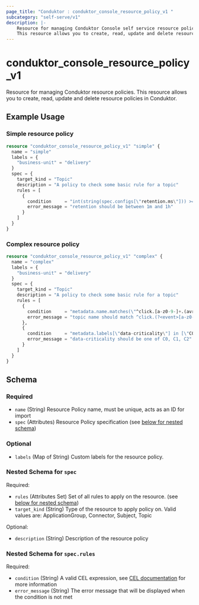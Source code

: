 ```yaml
---
page_title: "Conduktor : conduktor_console_resource_policy_v1 "
subcategory: "self-serve/v1"
description: |-
    Resource for managing Conduktor Console self service resource policies.
    This resource allows you to create, read, update and delete resource policies in Conduktor.
---
```


# conduktor_console_resource_policy_v1

Resource for managing Conduktor resource policies.
This resource allows you to create, read, update and delete resource policies in Conduktor.

## Example Usage

### Simple resource policy
```terraform
resource "conduktor_console_resource_policy_v1" "simple" {
  name = "simple"
  labels = {
    "business-unit" = "delivery"
  }
  spec = {
    target_kind = "Topic"
    description = "A policy to check some basic rule for a topic"
    rules = [
      {
        condition     = "int(string(spec.configs[\"retention.ms\"])) >= 60000 && int(string(spec.configs[\"retention.ms\"])) <= 3600000"
        error_message = "retention should be between 1m and 1h"
      }
    ]
  }
}
```

### Complex resource policy
```terraform
resource "conduktor_console_resource_policy_v1" "complex" {
  name = "complex"
  labels = {
    "business-unit" = "delivery"
  }
  spec = {
    target_kind = "Topic"
    description = "A policy to check some basic rule for a topic"
    rules = [
      {
        condition     = "metadata.name.matches(\"^click.[a-z0-9-]+.(avro|json)$\")"
        error_message = "topic name should match ^click.(?<event>[a-z0-9-]+).(avro|json)$"
      },
      {
        condition     = "metadata.labels[\"data-criticality\"] in [\"C0\", \"C1\", \"C2\"]"
        error_message = "data-criticality should be one of C0, C1, C2"
      }
    ]
  }
}
```


<!-- schema generated by tfplugindocs -->
## Schema

### Required

- `name` (String) Resource Policy name, must be unique, acts as an ID for import
- `spec` (Attributes) Resource Policy specification (see [below for nested schema](#nestedatt--spec))

### Optional

- `labels` (Map of String) Custom labels for the resource policy.

<a id="nestedatt--spec"></a>
### Nested Schema for `spec`

Required:

- `rules` (Attributes Set) Set of all rules to apply on the resource. (see [below for nested schema](#nestedatt--spec--rules))
- `target_kind` (String) Type of the resource to apply policy on. Valid values are: ApplicationGroup, Connector, Subject, Topic

Optional:

- `description` (String) Description of the resource policy

<a id="nestedatt--spec--rules"></a>
### Nested Schema for `spec.rules`

Required:

- `condition` (String) A valid CEL expression, see [CEL documentation](https://cel.dev/) for more information
- `error_message` (String) The error message that will be displayed when the condition is not met




